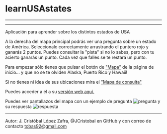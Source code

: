 # learnUSAstates

***



***

Aplicación para aprender sobre los distintos estados de USA

A la derecha del mapa principal podrás ver una pregunta sobre un estado de América. Seleccionalo correctamente arrastrando el puntero rojo y ganarás 2 puntos. Puedes consultar la "pista" si no lo sabes, pero con tu acierto ganarás un punto. Cada vez que falles se te restará un punto.

Para empezar sólo tienes que pulsar el botón de ["Mapa"](http://jcristobal.github.io/learnUSAstates/mapa.html) de la página de inicio... y que no se te olviden Alaska, Puerto Rico y Hawaii! 

Si no tienes ni idea de sus ubicaciones mira el ["Mapa de consulta"](http://jcristobal.github.io/learnUSAstates/mapa_simple.html)

Puedes acceder a él a su [versión web aquí.](http://jcristobal.github.io/learnUSAstates/index.html)

Puedes ver pantallazos del mapa con un ejemplo de pregunta ![pregunta](http://i.imgur.com/OXSNAvU.png) y su respuesta ![respuesta](http://i.imgur.com/fxRDnia.png)


***



Autor: J. Cristóbal López Zafra, @JCristobal en GitHub y con correo de contacto tobas92@gmail.com